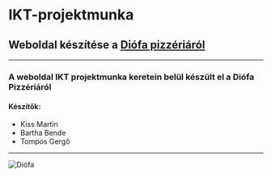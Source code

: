 # IKT-projektmunka
## Weboldal készítése a [Diófa pizzériáról](http://www.diovendeg.hu/)
----------
### A weboldal IKT projektmunka keretein belül készült el a Diófa Pizzériáról
#### Készítők: 
- Kiss Martin
- Bartha Bende
- Tompos Gergő
----------
![Diófa](http://pizzza.hu/static/restaurant_pictures/1268_logo.jpg)